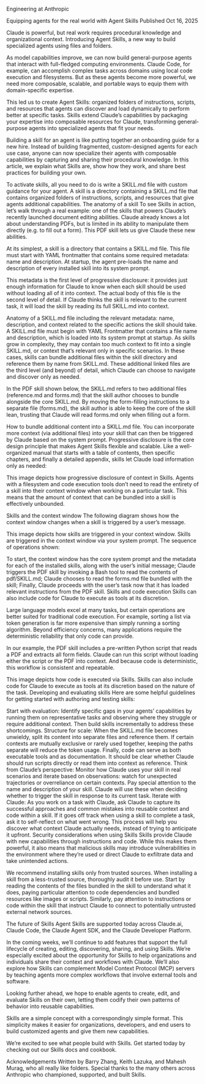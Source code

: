 Engineering at Anthropic

Equipping agents for the real world with Agent Skills
Published Oct 16, 2025

Claude is powerful, but real work requires procedural knowledge and organizational context. Introducing Agent Skills, a new way to build specialized agents using files and folders.

As model capabilities improve, we can now build general-purpose agents that interact with full-fledged computing environments. Claude Code, for example, can accomplish complex tasks across domains using local code execution and filesystems. But as these agents become more powerful, we need more composable, scalable, and portable ways to equip them with domain-specific expertise.

This led us to create Agent Skills: organized folders of instructions, scripts, and resources that agents can discover and load dynamically to perform better at specific tasks. Skills extend Claude’s capabilities by packaging your expertise into composable resources for Claude, transforming general-purpose agents into specialized agents that fit your needs.

Building a skill for an agent is like putting together an onboarding guide for a new hire. Instead of building fragmented, custom-designed agents for each use case, anyone can now specialize their agents with composable capabilities by capturing and sharing their procedural knowledge. In this article, we explain what Skills are, show how they work, and share best practices for building your own.

To activate skills, all you need to do is write a SKILL.md file with custom guidance for your agent.
A skill is a directory containing a SKILL.md file that contains organized folders of instructions, scripts, and resources that give agents additional capabilities.
The anatomy of a skill
To see Skills in action, let’s walk through a real example: one of the skills that powers Claude’s recently launched document editing abilities. Claude already knows a lot about understanding PDFs, but is limited in its ability to manipulate them directly (e.g. to fill out a form). This PDF skill lets us give Claude these new abilities.

At its simplest, a skill is a directory that contains a SKILL.md file. This file must start with YAML frontmatter that contains some required metadata: name and description. At startup, the agent pre-loads the name and description of every installed skill into its system prompt.

This metadata is the first level of progressive disclosure: it provides just enough information for Claude to know when each skill should be used without loading all of it into context. The actual body of this file is the second level of detail. If Claude thinks the skill is relevant to the current task, it will load the skill by reading its full SKILL.md into context.

Anatomy of a SKILL.md file including the relevant metadata: name, description, and context related to the specific actions the skill should take.
A SKILL.md file must begin with YAML Frontmatter that contains a file name and description, which is loaded into its system prompt at startup.
As skills grow in complexity, they may contain too much context to fit into a single SKILL.md, or context that’s relevant only in specific scenarios. In these cases, skills can bundle additional files within the skill directory and reference them by name from SKILL.md. These additional linked files are the third level (and beyond) of detail, which Claude can choose to navigate and discover only as needed.

In the PDF skill shown below, the SKILL.md refers to two additional files (reference.md and forms.md) that the skill author chooses to bundle alongside the core SKILL.md. By moving the form-filling instructions to a separate file (forms.md), the skill author is able to keep the core of the skill lean, trusting that Claude will read forms.md only when filling out a form.

How to bundle additional content into a SKILL.md file.
You can incorporate more context (via additional files) into your skill that can then be triggered by Claude based on the system prompt.
Progressive disclosure is the core design principle that makes Agent Skills flexible and scalable. Like a well-organized manual that starts with a table of contents, then specific chapters, and finally a detailed appendix, skills let Claude load information only as needed:

This image depicts how progressive disclosure of context in Skills.
Agents with a filesystem and code execution tools don’t need to read the entirety of a skill into their context window when working on a particular task. This means that the amount of context that can be bundled into a skill is effectively unbounded.

Skills and the context window
The following diagram shows how the context window changes when a skill is triggered by a user’s message.

This image depicts how skills are triggered in your context window.
Skills are triggered in the context window via your system prompt.
The sequence of operations shown:

To start, the context window has the core system prompt and the metadata for each of the installed skills, along with the user’s initial message;
Claude triggers the PDF skill by invoking a Bash tool to read the contents of pdf/SKILL.md;
Claude chooses to read the forms.md file bundled with the skill;
Finally, Claude proceeds with the user’s task now that it has loaded relevant instructions from the PDF skill.
Skills and code execution
Skills can also include code for Claude to execute as tools at its discretion.

Large language models excel at many tasks, but certain operations are better suited for traditional code execution. For example, sorting a list via token generation is far more expensive than simply running a sorting algorithm. Beyond efficiency concerns, many applications require the deterministic reliability that only code can provide.

In our example, the PDF skill includes a pre-written Python script that reads a PDF and extracts all form fields. Claude can run this script without loading either the script or the PDF into context. And because code is deterministic, this workflow is consistent and repeatable.

This image depicts how code is executed via Skills.
Skills can also include code for Claude to execute as tools at its discretion based on the nature of the task.
Developing and evaluating skills
Here are some helpful guidelines for getting started with authoring and testing skills:

Start with evaluation: Identify specific gaps in your agents’ capabilities by running them on representative tasks and observing where they struggle or require additional context. Then build skills incrementally to address these shortcomings.
Structure for scale: When the SKILL.md file becomes unwieldy, split its content into separate files and reference them. If certain contexts are mutually exclusive or rarely used together, keeping the paths separate will reduce the token usage. Finally, code can serve as both executable tools and as documentation. It should be clear whether Claude should run scripts directly or read them into context as reference.
Think from Claude’s perspective: Monitor how Claude uses your skill in real scenarios and iterate based on observations: watch for unexpected trajectories or overreliance on certain contexts. Pay special attention to the name and description of your skill. Claude will use these when deciding whether to trigger the skill in response to its current task.
Iterate with Claude: As you work on a task with Claude, ask Claude to capture its successful approaches and common mistakes into reusable context and code within a skill. If it goes off track when using a skill to complete a task, ask it to self-reflect on what went wrong. This process will help you discover what context Claude actually needs, instead of trying to anticipate it upfront.
Security considerations when using Skills
Skills provide Claude with new capabilities through instructions and code. While this makes them powerful, it also means that malicious skills may introduce vulnerabilities in the environment where they’re used or direct Claude to exfiltrate data and take unintended actions.

We recommend installing skills only from trusted sources. When installing a skill from a less-trusted source, thoroughly audit it before use. Start by reading the contents of the files bundled in the skill to understand what it does, paying particular attention to code dependencies and bundled resources like images or scripts. Similarly, pay attention to instructions or code within the skill that instruct Claude to connect to potentially untrusted external network sources.

The future of Skills
Agent Skills are supported today across Claude.ai, Claude Code, the Claude Agent SDK, and the Claude Developer Platform.

In the coming weeks, we’ll continue to add features that support the full lifecycle of creating, editing, discovering, sharing, and using Skills. We’re especially excited about the opportunity for Skills to help organizations and individuals share their context and workflows with Claude. We’ll also explore how Skills can complement Model Context Protocol (MCP) servers by teaching agents more complex workflows that involve external tools and software.

Looking further ahead, we hope to enable agents to create, edit, and evaluate Skills on their own, letting them codify their own patterns of behavior into reusable capabilities.

Skills are a simple concept with a correspondingly simple format. This simplicity makes it easier for organizations, developers, and end users to build customized agents and give them new capabilities.

We’re excited to see what people build with Skills. Get started today by checking out our Skills docs and cookbook.

Acknowledgements
Written by Barry Zhang, Keith Lazuka, and Mahesh Murag, who all really like folders. Special thanks to the many others across Anthropic who championed, supported, and built Skills.